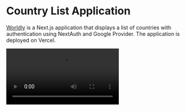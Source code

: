# Country List Application

[Worldly](https://worldly-countries.vercel.app) is a Next.js application that displays a list of countries with authentication using NextAuth and Google Provider. The application is deployed on Vercel.

<video src="https://github.com/user-attachments/assets/099c45c8-8c0b-4a7e-91bf-8a351f7606fc" />

## Getting Started

### Prerequisites

Before you begin, ensure you have the following installed on your local machine:

- Node.js (v14 or higher)
- npm or yarn (package managers)

### Installation

1. **Clone the repository:**

   ```bash
   git clone https://github.com/your-username/country-list-app.git
   cd country-list-app
   
2. **Install the dependencies:**
    ```bash
   npm install
   # or
   yarn install
    
### Running the Development Server

1. **Environment Variables:**
   ```bash
   GOOGLE_CLIENT_ID=your_google_client_id
   GOOGLE_CLIENT_SECRET=your_google_client_secret
   NEXTAUTH_URL=http://localhost:3000
   NEXTAUTH_SECRET=your_nextauth_secret
   NEXT_PUBLIC_API_URL=your_backend_api_url
   
2. **Running the Development Server**
    ```bash
   npm run dev
   # or
   yarn dev

Open http://localhost:3000 with your browser to see the result.
